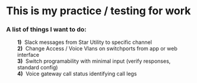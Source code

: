 
<!DOCTYPE html>
<html lang="en">
  <head>
    <meta charset="utf-8">
  <link rel="dns-prefetch" href="https://assets-cdn.github.com">
  <link rel="dns-prefetch" href="https://avatars0.githubusercontent.com">
  <link rel="dns-prefetch" href="https://avatars1.githubusercontent.com">
  <link rel="dns-prefetch" href="https://avatars2.githubusercontent.com">
  <link rel="dns-prefetch" href="https://avatars3.githubusercontent.com">
  <link rel="dns-prefetch" href="https://github-cloud.s3.amazonaws.com">
  <link rel="dns-prefetch" href="https://user-images.githubusercontent.com/">

  
<h1>This is my practice / testing for work</h1>
<h3>A list of things I want to do:&nbsp;</h3>
<p style="padding-left: 30px;"><strong>1)</strong>&nbsp; Slack messages from Star Utility to specific channel<br /><strong>2)</strong>&nbsp; Change Access / Voice Vlans on switchports from app or web interface<br /><strong>3)</strong>&nbsp; Switch programability with minimal input (verify responses, standard config)<br /><strong>4)</strong>&nbsp; Voice gateway call status identifying call legs</p>
  </body>
</html>

